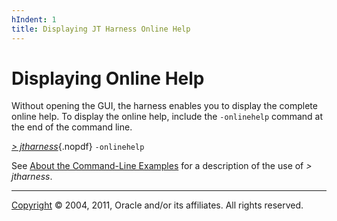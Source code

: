 ```yaml
---
hIndent: 1
title: Displaying JT Harness Online Help
---
```


# Displaying Online Help

Without opening the GUI, the harness enables you to display the complete online help. To display the
online help, include the `-onlinehelp` command at the end of the command line.

[*\> jtharness*](aboutExamples.html){.nopdf} `-onlinehelp`

See [About the Command-Line Examples](aboutExamples.html) for a description of the use of *\>
jtharness*.

----------------------------------------------------------------------------------------------------

[Copyright](../copyright.html) © 2004, 2011, Oracle and/or its affiliates. All rights reserved.
